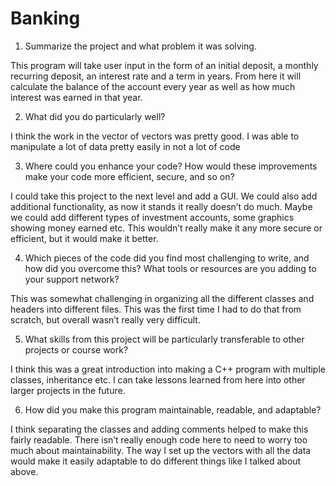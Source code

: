 # Banking


1. Summarize the project and what problem it was solving.

  This program will take user input in the form of an initial deposit, a monthly recurring deposit, an interest rate and a term in years. From here it will           calculate the balance of the account every year as well as how much interest was earned in that year.

2. What did you do particularly well?

  I think the work in the vector of vectors was pretty good. I was able to manipulate a lot of data pretty easily in not a lot of code

3.  Where could you enhance your code? How would these improvements make your code more efficient, secure, and so on?

  I could take this project to the next level and add a GUI. We could also add additional functionality, as now it stands it really doesn’t do much. Maybe we could   add different types of investment accounts, some graphics showing money earned etc. This wouldn’t really make it any more secure or efficient, but it would make     it better.  

4. Which pieces of the code did you find most challenging to write, and how did you overcome this? What tools or resources are you adding to your support network?

  This was somewhat challenging in organizing all the different classes and headers into different files. This was the first time I had to do that from scratch, but    overall wasn’t really very difficult. 

5.  What skills from this project will be particularly transferable to other projects or course work?

  I think this was a great introduction into making a C++ program with multiple classes, inheritance etc. I can take lessons learned from here into other larger       projects in the future. 

6. How did you make this program maintainable, readable, and adaptable?

  I think separating the classes and adding comments helped to make this fairly readable. There isn’t really enough code here to need to worry too much about         maintainability. The way I set up the vectors with all the data would make it easily adaptable to do different things like I talked about above. 

